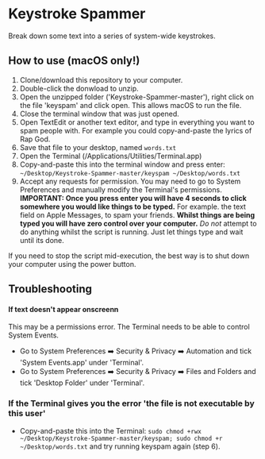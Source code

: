 # Keystroke Spammer
Break down some text into a series of system-wide keystrokes.

## How to use (macOS only!)

1. Clone/download this repository to your computer.
2. Double-click the donwload to unzip.
3. Open the unzipped folder ('Keystroke-Spammer-master'), right click on the file 'keyspam' and click open. This allows macOS to run the file.
4. Close the terminal window that was just opened.
3. Open TextEdit or another text editor, and type in everything you want to spam people with. For example you could copy-and-paste the lyrics of Rap God.
4. Save that file to your desktop, named `words.txt`
5. Open the Terminal (/Applications/Utilities/Terminal.app)
6. Copy-and-paste this into the terminal window and press enter: `~/Desktop/Keystroke-Spammer-master/keyspam ~/Desktop/words.txt`
7. Accept any requests for permission. You may need to go to System Preferences and manually modify the Terminal's permissions.  
**IMPORTANT: Once you press enter you will have 4 seconds to click somewhere you would like things to be typed.** For example. the text field on Apple Messages, to spam your friends.
**Whilst things are being typed you will have zero control over your computer.** *Do not* attempt to do anything whilst the script is running. Just let things type and wait until its done.

If you need to stop the script mid-execution, the best way is to shut down your computer using the power button.


## Troubleshooting

#### If text doesn't appear onscreenn

This may be a permissions error. The Terminal needs to be able to control System Events.

- Go to System Preferences ➡️ Security & Privacy ➡️ Automation and tick 'System Events.app' under 'Terminal'.
- Go to System Preferences ➡️ Security & Privacy ➡️ Files and Folders and tick 'Desktop Folder' under 'Terminal'.

### If the Terminal gives you the error 'the file is not executable by this user'
- Copy-and-paste this into the Terminal: `sudo chmod +rwx ~/Desktop/Keystroke-Spammer-master/keyspam; sudo chmod +r ~/Desktop/words.txt` and try running keyspam again (step 6).
 
